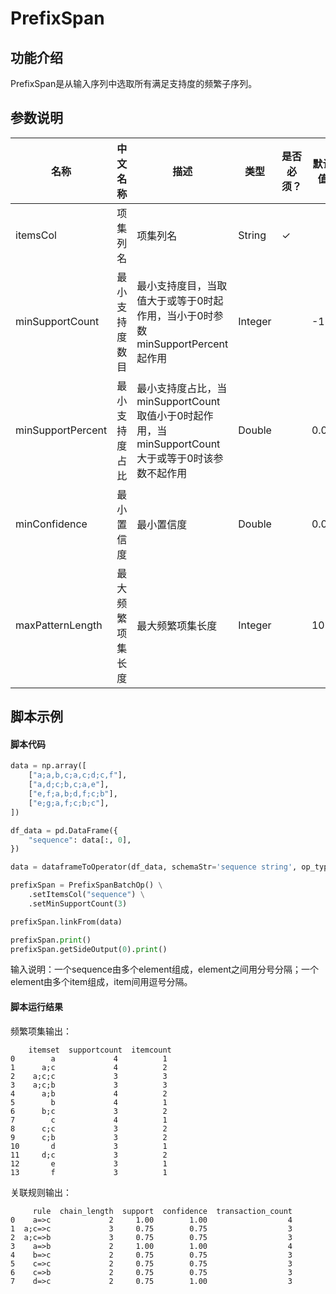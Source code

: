 # PrefixSpan

## 功能介绍
PrefixSpan是从输入序列中选取所有满足支持度的频繁子序列。

## 参数说明

<!-- This is the start of auto-generated parameter info -->
<!-- DO NOT EDIT THIS PART!!! -->
| 名称 | 中文名称 | 描述 | 类型 | 是否必须？ | 默认值 |
| --- | --- | --- | --- | --- | --- |
| itemsCol | 项集列名 | 项集列名 | String | ✓ |  |
| minSupportCount | 最小支持度数目 | 最小支持度目，当取值大于或等于0时起作用，当小于0时参数minSupportPercent起作用 | Integer |  | -1 |
| minSupportPercent | 最小支持度占比 | 最小支持度占比，当minSupportCount取值小于0时起作用，当minSupportCount大于或等于0时该参数不起作用 | Double |  | 0.02 |
| minConfidence | 最小置信度 | 最小置信度 | Double |  | 0.05 |
| maxPatternLength | 最大频繁项集长度 | 最大频繁项集长度 | Integer |  | 10 |<!-- This is the end of auto-generated parameter info -->


## 脚本示例
#### 脚本代码
```python
data = np.array([
    ["a;a,b,c;a,c;d;c,f"],
    ["a,d;c;b,c;a,e"],
    ["e,f;a,b;d,f;c;b"],
    ["e;g;a,f;c;b;c"],
])

df_data = pd.DataFrame({
    "sequence": data[:, 0],
})

data = dataframeToOperator(df_data, schemaStr='sequence string', op_type='batch')

prefixSpan = PrefixSpanBatchOp() \
    .setItemsCol("sequence") \
    .setMinSupportCount(3)

prefixSpan.linkFrom(data)

prefixSpan.print()
prefixSpan.getSideOutput(0).print()
```

输入说明：一个sequence由多个element组成，element之间用分号分隔；一个element由多个item组成，item间用逗号分隔。

#### 脚本运行结果

频繁项集输出：
```
    itemset  supportcount  itemcount
0        a             4          1
1      a;c             4          2
2    a;c;c             3          3
3    a;c;b             3          3
4      a;b             4          2
5        b             4          1
6      b;c             3          2
7        c             4          1
8      c;c             3          2
9      c;b             3          2
10       d             3          1
11     d;c             3          2
12       e             3          1
13       f             3          1
```

关联规则输出：

```
     rule  chain_length  support  confidence  transaction_count
0    a=>c             2     1.00        1.00                  4
1  a;c=>c             3     0.75        0.75                  3
2  a;c=>b             3     0.75        0.75                  3
3    a=>b             2     1.00        1.00                  4
4    b=>c             2     0.75        0.75                  3
5    c=>c             2     0.75        0.75                  3
6    c=>b             2     0.75        0.75                  3
7    d=>c             2     0.75        1.00                  3
```

